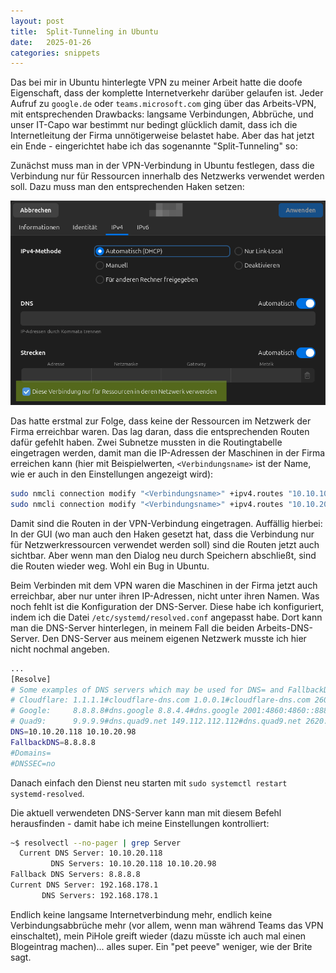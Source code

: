 ```yaml
---
layout: post
title:  Split-Tunneling in Ubuntu
date:   2025-01-26
categories: snippets
---
```


Das bei mir in Ubuntu hinterlegte VPN zu meiner Arbeit hatte die doofe Eigenschaft, dass der komplette Internetverkehr darüber gelaufen ist. Jeder Aufruf zu `google.de` oder `teams.microsoft.com` ging über das Arbeits-VPN, mit entsprechenden Drawbacks: langsame Verbindungen, Abbrüche, und unser IT-Capo war bestimmt nur bedingt glücklich damit, dass ich die Internetleitung der Firma unnötigerweise belastet habe. Aber das hat jetzt ein Ende - eingerichtet habe ich das sogenannte "Split-Tunneling" so:

Zunächst muss man in der VPN-Verbindung in Ubuntu festlegen, dass die Verbindung nur für Ressourcen innerhalb des Netzwerks verwendet werden soll. Dazu muss man den entsprechenden Haken setzen:

![vpn-conn](/assets/images/vpn-conn.png)

Das hatte erstmal zur Folge, dass keine der Ressourcen im Netzwerk der Firma erreichbar waren. Das lag daran, dass die entsprechenden Routen dafür gefehlt haben. Zwei Subnetze mussten in die Routingtabelle eingetragen werden, damit man die IP-Adressen der Maschinen in der Firma erreichen kann (hier mit Beispielwerten, `<Verbindungsname>` ist der Name, wie er auch in den Einstellungen angezeigt wird):

```bash
sudo nmcli connection modify "<Verbindungsname>" +ipv4.routes "10.10.10.0/24"
sudo nmcli connection modify "<Verbindungsname>" +ipv4.routes "10.10.20.0/24"
```

Damit sind die Routen in der VPN-Verbindung eingetragen. Auffällig hierbei: In der GUI (wo man auch den Haken gesetzt hat, dass die Verbindung nur für Netzwerkressourcen verwendet werden soll) sind die Routen jetzt auch sichtbar. Aber wenn man den Dialog neu durch Speichern abschließt, sind die Routen wieder weg. Wohl ein Bug in Ubuntu.

Beim Verbinden mit dem VPN waren die Maschinen in der Firma jetzt auch erreichbar, aber nur unter ihren IP-Adressen, nicht unter ihren Namen. Was noch fehlt ist die Konfiguration der DNS-Server. Diese habe ich konfiguriert, indem ich die Datei `/etc/systemd/resolved.conf` angepasst habe. Dort kann man die DNS-Server hinterlegen, in meinem Fall die beiden Arbeits-DNS-Server. Den DNS-Server aus meinem eigenen Netzwerk musste ich hier nicht nochmal angeben.

```bash
...
[Resolve]
# Some examples of DNS servers which may be used for DNS= and FallbackDNS=:
# Cloudflare: 1.1.1.1#cloudflare-dns.com 1.0.0.1#cloudflare-dns.com 2606:4700:4700::1111#cloudflare-dns.com 2606:4700:4>
# Google:     8.8.8.8#dns.google 8.8.4.4#dns.google 2001:4860:4860::8888#dns.google 2001:4860:4860::8844#dns.google
# Quad9:      9.9.9.9#dns.quad9.net 149.112.112.112#dns.quad9.net 2620:fe::fe#dns.quad9.net 2620:fe::9#dns.quad9.net
DNS=10.10.20.118 10.10.20.98
FallbackDNS=8.8.8.8
#Domains=
#DNSSEC=no

``` 

Danach einfach den Dienst neu starten mit `sudo systemctl restart systemd-resolved`.

Die aktuell verwendeten DNS-Server kann man mit diesem Befehl herausfinden - damit habe ich meine Einstellungen kontrolliert:

```bash
~$ resolvectl --no-pager | grep Server
  Current DNS Server: 10.10.20.118
         DNS Servers: 10.10.20.118 10.10.20.98
Fallback DNS Servers: 8.8.8.8
Current DNS Server: 192.168.178.1
       DNS Servers: 192.168.178.1 
```

Endlich keine langsame Internetverbindung mehr, endlich keine Verbindungsabbrüche mehr (vor allem, wenn man während Teams das VPN einschaltet), mein PiHole greift wieder (dazu müsste ich auch mal einen Blogeintrag machen)... alles super. Ein "pet peeve" weniger, wie der Brite sagt.